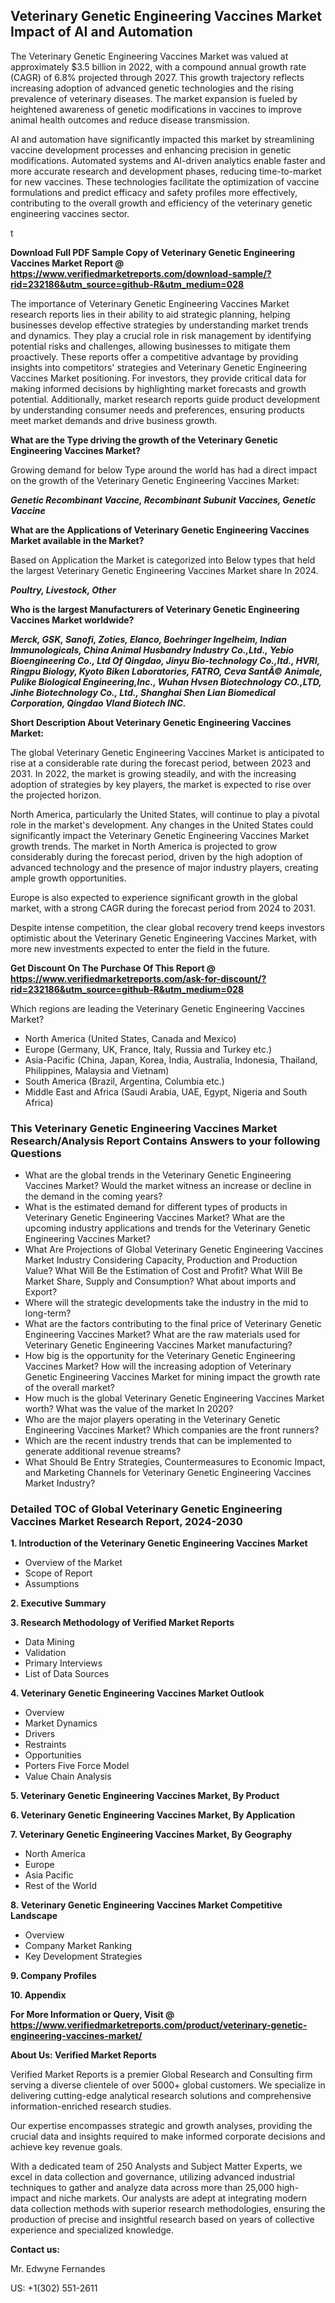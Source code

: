 <h2>Veterinary Genetic Engineering Vaccines Market Impact of AI and Automation</h2><p>The Veterinary Genetic Engineering Vaccines Market was valued at approximately $3.5 billion in 2022, with a compound annual growth rate (CAGR) of 6.8% projected through 2027. This growth trajectory reflects increasing adoption of advanced genetic technologies and the rising prevalence of veterinary diseases. The market expansion is fueled by heightened awareness of genetic modifications in vaccines to improve animal health outcomes and reduce disease transmission.</p><p>AI and automation have significantly impacted this market by streamlining vaccine development processes and enhancing precision in genetic modifications. Automated systems and AI-driven analytics enable faster and more accurate research and development phases, reducing time-to-market for new vaccines. These technologies facilitate the optimization of vaccine formulations and predict efficacy and safety profiles more effectively, contributing to the overall growth and efficiency of the veterinary genetic engineering vaccines sector.</p>t</p><p id="" class=""><strong>Download Full PDF Sample Copy of Veterinary Genetic Engineering Vaccines Market Report @ <a href="https://www.verifiedmarketreports.com/download-sample/?rid=232186&utm_source=github-R&utm_medium=028" target="_blank">https://www.verifiedmarketreports.com/download-sample/?rid=232186&utm_source=github-R&utm_medium=028</a></strong></p><p>The importance of&nbsp;Veterinary Genetic Engineering Vaccines Market research reports lies in their ability to aid strategic planning, helping businesses develop effective strategies by understanding market trends and dynamics. They play a crucial role in risk management by identifying potential risks and challenges, allowing businesses to mitigate them proactively. These reports offer a competitive advantage by providing insights into competitors' strategies and Veterinary Genetic Engineering Vaccines Market positioning. For investors, they provide critical data for making informed decisions by highlighting market forecasts and growth potential. Additionally, market research reports guide product development by understanding consumer needs and preferences, ensuring products meet market demands and drive business growth.</p><p><strong>What are the&nbsp;Type driving the growth of the Veterinary Genetic Engineering Vaccines Market?</strong></p><p id="" class="">Growing demand for below Type around the world has had a direct impact on the growth of the Veterinary Genetic Engineering Vaccines Market:</p><em><strong>Genetic Recombinant Vaccine, Recombinant Subunit Vaccines, Genetic Vaccine</strong></em></p><strong>What are the&nbsp;Applications&nbsp;of Veterinary Genetic Engineering Vaccines Market available in the Market?</strong></p><p id="" class="">Based on Application the Market is categorized into Below types that held the largest Veterinary Genetic Engineering Vaccines Market share In 2024.</p><em><strong>Poultry, Livestock, Other</strong></em></p><strong>Who is the largest Manufacturers of Veterinary Genetic Engineering Vaccines Market worldwide?</strong></p><p><em><strong>Merck, GSK, Sanofi, Zoties, Elanco, Boehringer Ingelheim, Indian Immunologicals, China Animal Husbandry Industry Co.,Ltd., Yebio Bioengineering Co., Ltd Of Qingdao, Jinyu Bio-technology Co.,ltd., HVRI, Ringpu Biology, Kyoto Biken Laboratories, FATRO, Ceva SantÃ© Animale, Pulike Biological Engineering,Inc., Wuhan Hvsen Biotechnology CO.,LTD, Jinhe Biotechnology Co., Ltd., Shanghai Shen Lian Biomedical Corporation, Qingdao Vland Biotech INC.</strong></em></p><p id="" class=""><strong>Short Description About Veterinary Genetic Engineering Vaccines Market:</strong></p><p>The global Veterinary Genetic Engineering Vaccines Market is anticipated to rise at a considerable rate during the forecast period, between 2023 and 2031. In 2022, the market is growing steadily, and with the increasing adoption of strategies by key players, the market is expected to rise over the projected horizon.</p><p>North America, particularly the United States, will continue to play a pivotal role in the market's development. Any changes in the United States could significantly impact the Veterinary Genetic Engineering Vaccines Market growth trends. The market in North America is projected to grow considerably during the forecast period, driven by the high adoption of advanced technology and the presence of major industry players, creating ample growth opportunities.</p><p>Europe is also expected to experience significant growth in the global market, with a strong CAGR during the forecast period from 2024 to 2031.</p><p>Despite intense competition, the clear global recovery trend keeps investors optimistic about the Veterinary Genetic Engineering Vaccines Market, with more new investments expected to enter the field in the future.</p><p id="" class=""><strong>Get Discount On The Purchase Of This Report @ <a href="https://www.verifiedmarketreports.com/ask-for-discount/?rid=232186&utm_source=github-R&utm_medium=028" target="_blank">https://www.verifiedmarketreports.com/ask-for-discount/?rid=232186&utm_source=github-R&utm_medium=028</a></strong></p>Which regions are leading the Veterinary Genetic Engineering Vaccines Market?</p><ul><li>North America (United States, Canada and Mexico)</li><li>Europe (Germany, UK, France, Italy, Russia and Turkey etc.)</li><li>Asia-Pacific (China, Japan, Korea, India, Australia, Indonesia, Thailand, Philippines, Malaysia and Vietnam)</li><li>South America (Brazil, Argentina, Columbia etc.)</li><li>Middle East and Africa (Saudi Arabia, UAE, Egypt, Nigeria and South Africa)</li></ul><h3 id="" class="">This Veterinary Genetic Engineering Vaccines Market Research/Analysis Report Contains Answers to your following Questions</h3><ul><li>What are the global trends in the Veterinary Genetic Engineering Vaccines Market? Would the market witness an increase or decline in the demand in the coming years?</li><li>What is the estimated demand for different types of products in Veterinary Genetic Engineering Vaccines Market? What are the upcoming industry applications and trends for the Veterinary Genetic Engineering Vaccines Market?</li><li>What Are Projections of Global Veterinary Genetic Engineering Vaccines Market Industry Considering Capacity, Production and Production Value? What Will Be the Estimation of Cost and Profit? What Will Be Market Share, Supply and Consumption? What about imports and Export?</li><li>Where will the strategic developments take the industry in the mid to long-term?</li><li>What are the factors contributing to the final price of Veterinary Genetic Engineering Vaccines Market? What are the raw materials used for Veterinary Genetic Engineering Vaccines Market manufacturing?</li><li>How big is the opportunity for the Veterinary Genetic Engineering Vaccines Market? How will the increasing adoption of Veterinary Genetic Engineering Vaccines Market for mining impact the growth rate of the overall market?</li><li>How much is the global Veterinary Genetic Engineering Vaccines Market worth? What was the value of the market In 2020?</li><li>Who are the major players operating in the Veterinary Genetic Engineering Vaccines Market? Which companies are the front runners?</li><li>Which are the recent industry trends that can be implemented to generate additional revenue streams?</li><li>What Should Be Entry Strategies, Countermeasures to Economic Impact, and Marketing Channels for Veterinary Genetic Engineering Vaccines Market Industry?</li></ul><h3 id="" class="">Detailed TOC of Global Veterinary Genetic Engineering Vaccines Market Research Report, 2024-2030</h3><p id="" class=""><strong>1. Introduction of the Veterinary Genetic Engineering Vaccines Market</strong></p><ul><li>Overview of the Market</li><li>Scope of Report</li><li>Assumptions</li></ul><p id="" class=""><strong>2. Executive Summary</strong></p><p id="" class=""><strong>3. Research Methodology of Verified Market Reports</strong></p><ul><li>Data Mining</li><li>Validation</li><li>Primary Interviews</li><li>List of Data Sources</li></ul><p id="" class=""><strong>4. Veterinary Genetic Engineering Vaccines Market Outlook</strong></p><ul><li>Overview</li><li>Market Dynamics</li><li>Drivers</li><li>Restraints</li><li>Opportunities</li><li>Porters Five Force Model</li><li>Value Chain Analysis</li></ul><p id="" class=""><strong>5. Veterinary Genetic Engineering Vaccines Market, By Product</strong></p><p id="" class=""><strong>6. Veterinary Genetic Engineering Vaccines Market, By Application</strong></p><p id="" class=""><strong>7. Veterinary Genetic Engineering Vaccines Market, By Geography</strong></p><ul><li>North America</li><li>Europe</li><li>Asia Pacific</li><li>Rest of the World</li></ul><p id="" class=""><strong>8. Veterinary Genetic Engineering Vaccines Market Competitive Landscape</strong></p><ul><li>Overview</li><li>Company Market Ranking</li><li>Key Development Strategies</li></ul><p id="" class=""><strong>9. Company Profiles</strong></p><p id="" class=""><strong>10. Appendix</strong></p><p id="" class=""><strong>For More Information or Query, Visit @ <a href="https://www.verifiedmarketreports.com/product/veterinary-genetic-engineering-vaccines-market/" target="_blank">https://www.verifiedmarketreports.com/product/veterinary-genetic-engineering-vaccines-market/</a></strong></p><p id="" class=""><strong>About Us: Verified Market Reports</strong></p><p id="" class="">Verified Market Reports is a premier Global Research and Consulting firm serving a diverse clientele of over 5000+ global customers. We specialize in delivering cutting-edge analytical research solutions and comprehensive information-enriched research studies.</p><p id="" class="">Our expertise encompasses strategic and growth analyses, providing the crucial data and insights required to make informed corporate decisions and achieve key revenue goals.</p><p id="" class="">With a dedicated team of 250 Analysts and Subject Matter Experts, we excel in data collection and governance, utilizing advanced industrial techniques to gather and analyze data across more than 25,000 high-impact and niche markets. Our analysts are adept at integrating modern data collection methods with superior research methodologies, ensuring the production of precise and insightful research based on years of collective experience and specialized knowledge.</p><p id="" class=""><strong>Contact us:</strong></p><p id="" class="">Mr. Edwyne Fernandes</p><p id="" class="">US: +1(302) 551-2611</p>